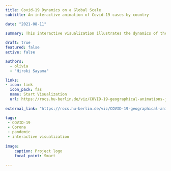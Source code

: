 ```yaml
---
title: Covid-19 Dynamics on a Global Scale
subtitle: An interactive animation of Covid-19 cases by country

date: "2021-08-11"

summary: This interactive visualization illustrates the dynamics of the COVID-19 pandemic since January, 2020 until now on a global scale. The world map shows the number of cases by country as a function of time. This interactive visualization was inspired by the great [Hiroki Sayama](https://twitter.com/HirokiSayama) and his COVID-19 videos of the dynamics of the pandemic. This interactive version was created by [Olivia Jack](/authors/olivia) in the ROCS-Team. The animation is updated continously with new data coming in.
  
draft: true
featured: false
active: false

authors:
  - olivia
  - "Hiroki Sayama"

links:
- icon: link
  icon_pack: fas
  name: Start Visualization
  url: https://rocs.hu-berlin.de/viz/COVID-19-geographical-animations-js/public/
    
external_link: "https://rocs.hu-berlin.de/viz/COVID-19-geographical-animations-js/public/"

tags:
 - COVID-19
 - Corona
 - pandemic
 - interactive visualization
 
image:
    caption: Project logo
    focal_point: Smart
    
---
```


